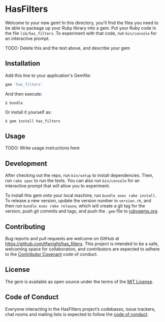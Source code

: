 # HasFilters

Welcome to your new gem! In this directory, you'll find the files you need to be able to package up your Ruby library into a gem. Put your Ruby code in the file `lib/has_filters`. To experiment with that code, run `bin/console` for an interactive prompt.

TODO: Delete this and the text above, and describe your gem

## Installation

Add this line to your application's Gemfile:

```ruby
gem 'has_filters'
```

And then execute:

    $ bundle

Or install it yourself as:

    $ gem install has_filters

## Usage

TODO: Write usage instructions here

## Development

After checking out the repo, run `bin/setup` to install dependencies. Then, run `rake spec` to run the tests. You can also run `bin/console` for an interactive prompt that will allow you to experiment.

To install this gem onto your local machine, run `bundle exec rake install`. To release a new version, update the version number in `version.rb`, and then run `bundle exec rake release`, which will create a git tag for the version, push git commits and tags, and push the `.gem` file to [rubygems.org](https://rubygems.org).

## Contributing

Bug reports and pull requests are welcome on GitHub at https://github.com/tfwright/has_filters. This project is intended to be a safe, welcoming space for collaboration, and contributors are expected to adhere to the [Contributor Covenant](http://contributor-covenant.org) code of conduct.

## License

The gem is available as open source under the terms of the [MIT License](https://opensource.org/licenses/MIT).

## Code of Conduct

Everyone interacting in the HasFilters project’s codebases, issue trackers, chat rooms and mailing lists is expected to follow the [code of conduct](https://github.com/tfwright/has_filters/blob/master/CODE_OF_CONDUCT.md).
